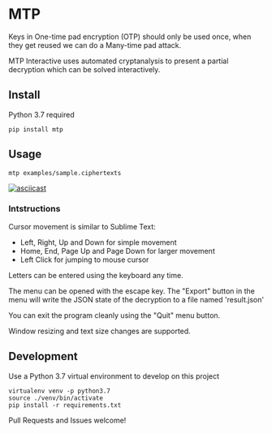 # MTP

Keys in One-time pad encryption (OTP) should only be used once, when they get reused we can do a Many-time pad attack.

MTP Interactive uses automated cryptanalysis to present a partial decryption which can be solved interactively.

## Install

Python 3.7 required

```
pip install mtp
```

## Usage

```
mtp examples/sample.ciphertexts
```

[![asciicast](https://asciinema.org/a/204705.png)](https://asciinema.org/a/204705)

### Intstructions

Cursor movement is similar to Sublime Text:
 - Left, Right, Up and Down for simple movement
 - Home, End, Page Up and Page Down for larger movement
 - Left Click for jumping to mouse cursor

Letters can be entered using the keyboard any time.

The menu can be opened with the escape key. The "Export" button in the menu
will write the JSON state of the decryption to a file named 'result.json'

You can exit the program cleanly using the "Quit" menu button.

Window resizing and text size changes are supported.

## Development

Use a Python 3.7 virtual environment to develop on this project

```
virtualenv venv -p python3.7
source ./venv/bin/activate
pip install -r requirements.txt
```

Pull Requests and Issues welcome!
